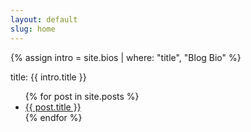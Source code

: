 ```yaml
---
layout: default
slug: home
---
```


{% assign intro = site.bios | where: "title", "Blog Bio" %}
<p class="INTRO">title: {{ intro.title }}</p>

<ul>
    {% for post in site.posts %}
        <li>
            <a href="{{ post.url }}">
                {{ post.title }}
            </a>
        </li>
    {% endfor %}
</ul>
